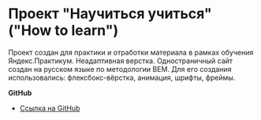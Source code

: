 # Проект "Научиться учиться" ("How to learn")


Проект создан для практики и отработки материала в рамках обучения Яндекс.Практикум.
Неадаптивная верстка.
Одностраничный сайт создан на русском языке по методологии BEM.
Для его создания использовались: флексбокс-вёрстка, анимация, шрифты, фреймы.


**GitHub**

* [Ссылка на GitHub ](https://sabinasikacheva.github.io/how-to-learn/)
